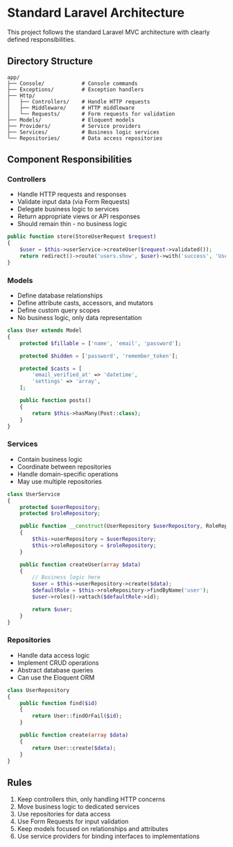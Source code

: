 # Standard Laravel Architecture

This project follows the standard Laravel MVC architecture with clearly defined responsibilities.

## Directory Structure

```
app/
├── Console/            # Console commands
├── Exceptions/         # Exception handlers
├── Http/
│   ├── Controllers/    # Handle HTTP requests
│   ├── Middleware/     # HTTP middleware
│   └── Requests/       # Form requests for validation
├── Models/             # Eloquent models
├── Providers/          # Service providers
├── Services/           # Business logic services
└── Repositories/       # Data access repositories
```

## Component Responsibilities

### Controllers

-   Handle HTTP requests and responses
-   Validate input data (via Form Requests)
-   Delegate business logic to services
-   Return appropriate views or API responses
-   Should remain thin - no business logic

```php
public function store(StoreUserRequest $request)
{
    $user = $this->userService->createUser($request->validated());
    return redirect()->route('users.show', $user)->with('success', 'User created successfully');
}
```

### Models

-   Define database relationships
-   Define attribute casts, accessors, and mutators
-   Define custom query scopes
-   No business logic, only data representation

```php
class User extends Model
{
    protected $fillable = ['name', 'email', 'password'];

    protected $hidden = ['password', 'remember_token'];

    protected $casts = [
        'email_verified_at' => 'datetime',
        'settings' => 'array',
    ];

    public function posts()
    {
        return $this->hasMany(Post::class);
    }
}
```

### Services

-   Contain business logic
-   Coordinate between repositories
-   Handle domain-specific operations
-   May use multiple repositories

```php
class UserService
{
    protected $userRepository;
    protected $roleRepository;

    public function __construct(UserRepository $userRepository, RoleRepository $roleRepository)
    {
        $this->userRepository = $userRepository;
        $this->roleRepository = $roleRepository;
    }

    public function createUser(array $data)
    {
        // Business logic here
        $user = $this->userRepository->create($data);
        $defaultRole = $this->roleRepository->findByName('user');
        $user->roles()->attach($defaultRole->id);

        return $user;
    }
}
```

### Repositories

-   Handle data access logic
-   Implement CRUD operations
-   Abstract database queries
-   Can use the Eloquent ORM

```php
class UserRepository
{
    public function find($id)
    {
        return User::findOrFail($id);
    }

    public function create(array $data)
    {
        return User::create($data);
    }
}
```

## Rules

1. Keep controllers thin, only handling HTTP concerns
2. Move business logic to dedicated services
3. Use repositories for data access
4. Use Form Requests for input validation
5. Keep models focused on relationships and attributes
6. Use service providers for binding interfaces to implementations
